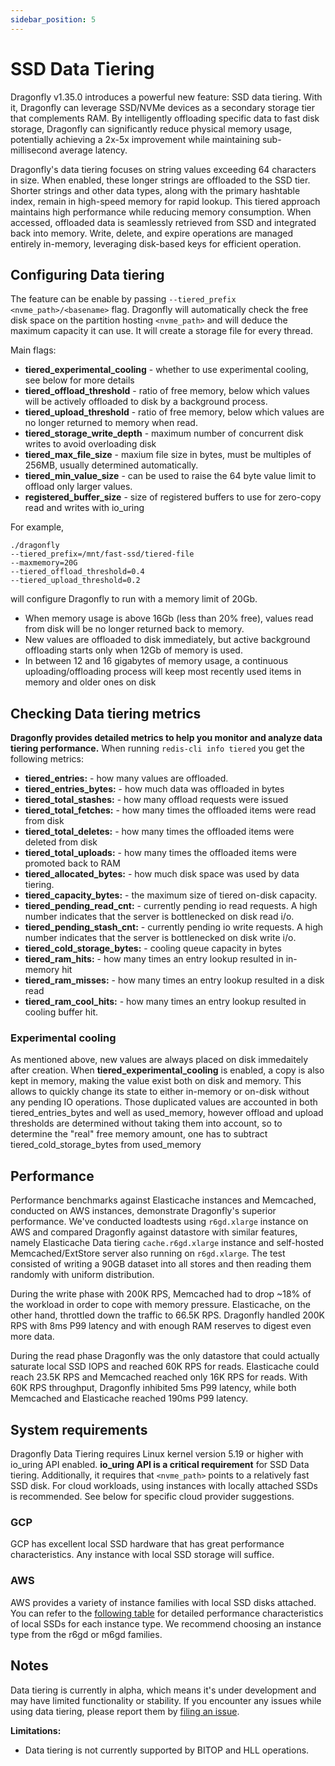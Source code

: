 ```yaml
---
sidebar_position: 5
---
```


# SSD Data Tiering

Dragonfly v1.35.0 introduces a powerful new feature: SSD data tiering. With it, Dragonfly
can leverage SSD/NVMe devices as a secondary storage tier that complements
RAM. By intelligently offloading specific data to fast disk storage,
Dragonfly can significantly reduce physical memory usage, potentially
achieving a 2x-5x improvement while maintaining sub-millisecond average latency.

Dragonfly's data tiering focuses on string values exceeding 64 characters in size.
When enabled, these longer strings are offloaded to the SSD tier.
Shorter strings and other data types, along with the primary hashtable index,
remain in high-speed memory for rapid lookup. This tiered approach maintains high performance
while reducing memory consumption. When accessed, offloaded data is seamlessly retrieved from
SSD and integrated back into memory. Write, delete, and expire operations are managed
entirely in-memory, leveraging disk-based keys for efficient operation.

## Configuring Data tiering
The feature can be enable by passing `--tiered_prefix <nvme_path>/<basename>` flag.
Dragonfly will automatically check the free disk space on the partition hosting `<nvme_path>` and
will deduce the maximum capacity it can use. It will create a storage file for every thread.

Main flags:
* **tiered_experimental_cooling** - whether to use experimental cooling, see below for more details
* **tiered_offload_threshold** - ratio of free memory, below which values will be actively offloaded to disk by a background process.
* **tiered_upload_threshold** - ratio of free memory, below which values are no longer returned to memory when read.
* **tiered_storage_write_depth** - maximum number of concurrent disk writes to avoid overloading disk 
* **tiered_max_file_size**  - maxium file size in bytes, must be multiples of 256MB, usually determined automatically.
* **tiered_min_value_size** - can be used to raise the 64 byte value limit to offload only larger values.
* **registered_buffer_size** - size of registered buffers to use for zero-copy read and writes with io_uring

For example,
```
./dragonfly
--tiered_prefix=/mnt/fast-ssd/tiered-file
--maxmemory=20G 
--tiered_offload_threshold=0.4
--tiered_upload_threshold=0.2
```
will configure Dragonfly to run with a memory limit of 20Gb.
* When memory usage is above 16Gb (less than 20% free), values read from disk will be no longer returned back to memory.
* New values are offloaded to disk immediately, but active background offloading starts only when 12Gb of memory is used.
* In between 12 and 16 gigabytes of memory usage, a continuous uploading/offloading process will keep most recently used items in memory and older ones on disk

## Checking Data tiering metrics

**Dragonfly provides detailed metrics to help you monitor and analyze data tiering performance.**
When running `redis-cli info tiered` you get the following metrics:

* **tiered_entries:**  - how many values are offloaded.
* **tiered_entries_bytes:** - how much data was offloaded in bytes
* **tiered_total_stashes:** - how many offload requests were issued
* **tiered_total_fetches:** - how many times the offloaded items were read from disk
* **tiered_total_deletes:** - how many times the offloaded items were deleted from disk
* **tiered_total_uploads:** - how many times the offloaded items were promoted back to RAM
* **tiered_allocated_bytes:** - how much disk space was used by data tiering.
* **tiered_capacity_bytes:** - the maximum size of tiered on-disk capacity.
* **tiered_pending_read_cnt:**   - currently pending io read requests. A high number indicates
that the server is bottlenecked on disk read i/o.
* **tiered_pending_stash_cnt:**  - currently pending io write requests. A high number indicates that
the server is bottlenecked on disk write i/o.
* **tiered_cold_storage_bytes:** - cooling queue capacity in bytes
* **tiered_ram_hits:**           - how many times an entry lookup resulted in in-memory hit
* **tiered_ram_misses:**         - how many times an entry lookup resulted in a disk read
* **tiered_ram_cool_hits:**      - how many times an entry lookup resulted in cooling buffer hit.

### Experimental cooling

As mentioned above, new values are always placed on disk immedaitely after creation. When **tiered_experimental_cooling** is enabled, a copy is also kept in memory, making the value exist both on disk and memory. This allows to quickly change its state to either in-memory or on-disk without any pending IO operations. Those duplicated values are accounted in both tiered_entries_bytes and well as used_memory, however offload and upload thresholds are determined without taking them into account, so to determine the "real" free memory amount, one has to subtract tiered_cold_storage_bytes from used_memory

## Performance
Performance benchmarks against Elasticache instances and Memcached,
conducted on AWS instances, demonstrate Dragonfly's superior performance.
We've conducted loadtests using `r6gd.xlarge` instance on AWS and compared Dragonfly against
datastore with similar features, namely Elasticache Data tiering `cache.r6gd.xlarge` instance and
self-hosted Memcached/ExtStore server also running on `r6gd.xlarge`. The test consisted of
writing a 90GB dataset into all stores and then reading them randomly with uniform distribution.

During the write phase with 200K RPS, Memcached had to drop ~18% of the workload in order
to cope with memory pressure. Elasticache, on the other hand, throttled down the traffic to 66.5K RPS.
Dragonfly handled 200K RPS with 8ms P99 latency and with enough RAM reserves to digest even more
data.

During the read phase Dragonfly was the only datastore that could actually
saturate local SSD IOPS and reached 60K RPS for reads. Elasticache could reach 23.5K RPS
and Memcached reached only 16K RPS for reads. With 60K RPS throughput,
Dragonfly inhibited 5ms P99 latency, while both Memcached and Elasticache reached 190ms P99 latency.

## System requirements
Dragonfly Data Tiering requires Linux kernel version 5.19 or higher with io_uring API enabled.
**io_uring API is a critical requirement** for SSD Data tiering. Additionally, it requires
that `<nvme_path>` points to a relatively fast SSD disk. For cloud workloads, using instances
with locally attached SSDs is recommended. See below for specific cloud provider suggestions.

### GCP
GCP has excellent local SSD hardware that has great performance characteristics.
Any instance with local SSD storage will suffice.

### AWS
AWS provides a variety of instance families with local SSD disks attached.
You can refer to the [following table](https://docs.aws.amazon.com/ec2/latest/instancetypes/mo.html#mo_instance-store)
for detailed performance characteristics of local SSDs for each instance type.
We recommend choosing an instance type from the r6gd or m6gd families.


## Notes
Data tiering is currently in alpha, which means it's under development and may have
limited functionality or stability. If you encounter any issues while using data tiering,
please report them by [filing an issue](https://github.com/dragonflydb/dragonfly/issues/).

**Limitations:**
* Data tiering is not currently supported by BITOP and HLL operations.
